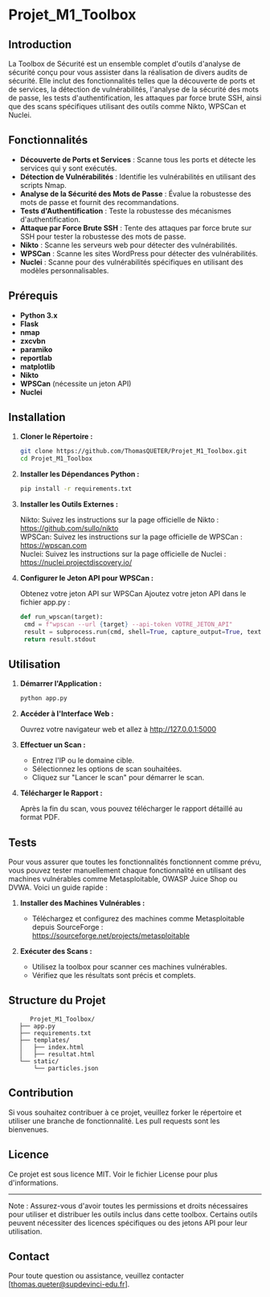 # Projet_M1_Toolbox

## Introduction

La Toolbox de Sécurité est un ensemble complet d'outils d'analyse de sécurité conçu pour vous assister dans la réalisation de divers audits de sécurité. Elle inclut des fonctionnalités telles que la découverte de ports et de services, la détection de vulnérabilités, l'analyse de la sécurité des mots de passe, les tests d'authentification, les attaques par force brute SSH, ainsi que des scans spécifiques utilisant des outils comme Nikto, WPSCan et Nuclei.

## Fonctionnalités

- **Découverte de Ports et Services** : Scanne tous les ports et détecte les services qui y sont exécutés.
- **Détection de Vulnérabilités** : Identifie les vulnérabilités en utilisant des scripts Nmap.
- **Analyse de la Sécurité des Mots de Passe** : Évalue la robustesse des mots de passe et fournit des recommandations.
- **Tests d'Authentification** : Teste la robustesse des mécanismes d'authentification.
- **Attaque par Force Brute SSH** : Tente des attaques par force brute sur SSH pour tester la robustesse des mots de passe.
- **Nikto** : Scanne les serveurs web pour détecter des vulnérabilités.
- **WPSCan** : Scanne les sites WordPress pour détecter des vulnérabilités.
- **Nuclei** : Scanne pour des vulnérabilités spécifiques en utilisant des modèles personnalisables.

## Prérequis

- **Python 3.x**
- **Flask**
- **nmap**
- **zxcvbn**
- **paramiko**
- **reportlab**
- **matplotlib**
- **Nikto**
- **WPSCan** (nécessite un jeton API)
- **Nuclei**

## Installation

1. **Cloner le Répertoire :**
   ```bash
   git clone https://github.com/ThomasQUETER/Projet_M1_Toolbox.git
   cd Projet_M1_Toolbox

2. **Installer les Dépendances Python :**
   ```bash
   pip install -r requirements.txt

3. **Installer les Outils Externes :**

   Nikto: Suivez les instructions sur la page officielle de Nikto : https://github.com/sullo/nikto   
   WPSCan: Suivez les instructions sur la page officielle de WPSCan : https://wpscan.com   
   Nuclei: Suivez les instructions sur la page officielle de Nuclei : https://nuclei.projectdiscovery.io/
   
4. **Configurer le Jeton API pour WPSCan :**

   Obtenez votre jeton API sur WPSCan
   Ajoutez votre jeton API dans le fichier app.py :
   ```python
   def run_wpscan(target):
    cmd = f"wpscan --url {target} --api-token VOTRE_JETON_API"
    result = subprocess.run(cmd, shell=True, capture_output=True, text=True)
    return result.stdout

## Utilisation

1. **Démarrer l'Application :**
   ```bash
   python app.py
   
2. **Accéder à l'Interface Web :**

   Ouvrez votre navigateur web et allez à http://127.0.0.1:5000
   
3. **Effectuer un Scan :**

   - Entrez l'IP ou le domaine cible.
   - Sélectionnez les options de scan souhaitées.
   - Cliquez sur "Lancer le scan" pour démarrer le scan.

4. **Télécharger le Rapport :**

   Après la fin du scan, vous pouvez télécharger le rapport détaillé au format PDF.

## Tests

Pour vous assurer que toutes les fonctionnalités fonctionnent comme prévu, vous pouvez tester manuellement chaque fonctionnalité en utilisant des machines vulnérables comme Metasploitable, OWASP Juice Shop ou DVWA. Voici un guide rapide :

1. **Installer des Machines Vulnérables :**

   - Téléchargez et configurez des machines comme Metasploitable depuis SourceForge : https://sourceforge.net/projects/metasploitable

2. **Exécuter des Scans :**

   - Utilisez la toolbox pour scanner ces machines vulnérables.
   - Vérifiez que les résultats sont précis et complets.

## Structure du Projet
```
      Projet_M1_Toolbox/
   ├── app.py
   ├── requirements.txt
   ├── templates/
   │   ├── index.html
   │   ├── resultat.html
   └── static/
       └── particles.json
```
## Contribution

Si vous souhaitez contribuer à ce projet, veuillez forker le répertoire et utiliser une branche de fonctionnalité. Les pull requests sont les bienvenues.

## Licence

Ce projet est sous licence MIT. Voir le fichier License pour plus d'informations.
 ___________________________________________________________________________________________________________________________________________________________________________________________
 
Note : Assurez-vous d'avoir toutes les permissions et droits nécessaires pour utiliser et distribuer les outils inclus dans cette toolbox. Certains outils peuvent nécessiter des licences spécifiques ou des jetons API pour leur utilisation.

## Contact

Pour toute question ou assistance, veuillez contacter [thomas.queter@supdevinci-edu.fr].
